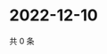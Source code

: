 # 2022-12-10

共 0 条

<!-- BEGIN WEIBO -->
<!-- 最后更新时间 Sat Dec 10 2022 07:14:44 GMT+0800 (China Standard Time) -->

<!-- END WEIBO -->
